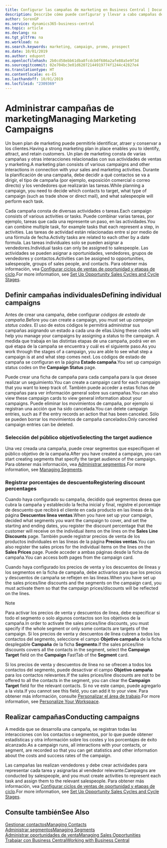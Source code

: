 ```yaml
---
title: Configurar las campañas de marketing en Business Central | Documentos de Microsoft
description: Describe cómo puede configurar y llevar a cabo campañas de marketing en Business Central para ayudarle a identificar, atraer y conservar a los clientes.
author: SorenGP
ms.service: dynamics365-business-central
ms.topic: article
ms.devlang: na
ms.tgt_pltfrm: na
ms.workload: na
ms.search.keywords: marketing, campaign, promo, prospect
ms.date: 10/01/2019
ms.author: edupont
ms.openlocfilehash: 2b0cd58ebb61dba8fcdcb0f686a2afe88a5e9f3d
ms.sourcegitcommit: 02e704bc3e01d62072144919774f1244c42827e4
ms.translationtype: HT
ms.contentlocale: es-ES
ms.lasthandoff: 10/01/2019
ms.locfileid: "2309369"
---
```

# <a name="managing-marketing-campaigns"></a><span data-ttu-id="1c4da-103">Administrar campañas de marketing</span><span class="sxs-lookup"><span data-stu-id="1c4da-103">Managing Marketing Campaigns</span></span>
<span data-ttu-id="1c4da-104">Un buen plan de marketing puede permitirle identificar, atraer y conservar a los clientes.</span><span class="sxs-lookup"><span data-stu-id="1c4da-104">Having a strong marketing plan in place enables you to identify, attract, and retain customers.</span></span> <span data-ttu-id="1c4da-105">Un plan de marketing consta de varias campañas y otras interacciones relacionadas con sus actividades de ventas y marketing.</span><span class="sxs-lookup"><span data-stu-id="1c4da-105">A marketing plan consists of various campaigns and other interactions in connection with your sales and marketing activities.</span></span> <span data-ttu-id="1c4da-106">Durante la planificación de una campaña, debe decidir a qué contactos se va a dirigir, el tipo de campaña (por ejemplo, exposición comercial o correo directo) y los vendedores que realizarán las tareas.</span><span class="sxs-lookup"><span data-stu-id="1c4da-106">While planning a campaign, you need to decide which contacts to target, what type of campaign (such as trade show or direct mail), and what salespeople will perform each task.</span></span>

<span data-ttu-id="1c4da-107">Cada campaña consta de diversas actividades o tareas.</span><span class="sxs-lookup"><span data-stu-id="1c4da-107">Each campaign consists of various activities or tasks.</span></span> <span data-ttu-id="1c4da-108">Puede combinar varias tareas, por ejemplo, tareas que cada una represente un paso, en las actividades.</span><span class="sxs-lookup"><span data-stu-id="1c4da-108">You can combine multiple task, for example tasks that each represent a step, in activities.</span></span> <span data-ttu-id="1c4da-109">Las tareas de actividad están relacionadas entre sí por medio de una fórmula de fecha.</span><span class="sxs-lookup"><span data-stu-id="1c4da-109">Activity tasks are related to each other by a date formula.</span></span> <span data-ttu-id="1c4da-110">Las tareas individuales solo se pueden asignar a vendedores.</span><span class="sxs-lookup"><span data-stu-id="1c4da-110">Individual tasks can only be assigned to salespeople.</span></span> <span data-ttu-id="1c4da-111">Las actividades se pueden asignar a oportunidades, vendedores, grupos de vendedores y contactos.</span><span class="sxs-lookup"><span data-stu-id="1c4da-111">Activities can be assigned to opportunities, salespeople, groups of sales people, and contacts.</span></span> <span data-ttu-id="1c4da-112">Para obtener más información, vea [Configurar ciclos de ventas de oportunidad y etapas de ciclo](marketing-how-setup-opportunity-sales-cycles-stages.md).</span><span class="sxs-lookup"><span data-stu-id="1c4da-112">For more information, see [Set Up Opportunity Sales Cycles and Cycle Stages](marketing-how-setup-opportunity-sales-cycles-stages.md).</span></span>

## <a name="defining-individual-campaigns"></a><span data-ttu-id="1c4da-113">Definir campañas individuales</span><span class="sxs-lookup"><span data-stu-id="1c4da-113">Defining individual campaigns</span></span>
<span data-ttu-id="1c4da-114">Antes de crear una campaña, debe configurar *códigos de estado de campaña*.</span><span class="sxs-lookup"><span data-stu-id="1c4da-114">Before you can create a campaign, you must set up *campaign status codes*.</span></span> <span data-ttu-id="1c4da-115">El uso de estos códigos le permitirá administrar sus campañas asignando un estado a cada una de ellas.</span><span class="sxs-lookup"><span data-stu-id="1c4da-115">Using these codes will help you manage your campaigns by assigning a status to the campaign.</span></span> <span data-ttu-id="1c4da-116">A medida que trabaja en las distintas etapas de una campaña, podrá ver en qué etapa de la campaña se encuentra y cuál es el siguiente paso.</span><span class="sxs-lookup"><span data-stu-id="1c4da-116">As you work through the stages of a campaign, you are able to see what step a campaign is at and what step comes next.</span></span> <span data-ttu-id="1c4da-117">Los códigos de estado de campaña se configuran en la página **Estado campaña**.</span><span class="sxs-lookup"><span data-stu-id="1c4da-117">You set up campaign status codes on the **Campaign Status** page.</span></span>

<span data-ttu-id="1c4da-118">Puede crear una ficha de campaña para cada campaña para la que desee realizar un seguimiento.</span><span class="sxs-lookup"><span data-stu-id="1c4da-118">You can create a campaign card for each campaign that you want to keep track of.</span></span> <span data-ttu-id="1c4da-119">También puede acceder a estas fichas de campañas para ver información general sobre sus campañas.</span><span class="sxs-lookup"><span data-stu-id="1c4da-119">You can also view these campaign cards to view general information about your campaigns.</span></span>
<span data-ttu-id="1c4da-120">Puede eliminar los movimientos de campaña, por ejemplo si registran una acción que ha sido cancelada.</span><span class="sxs-lookup"><span data-stu-id="1c4da-120">You can delete campaign entries, such as if the entry records an action that has been canceled.</span></span> <span data-ttu-id="1c4da-121">Sólo se pueden borrar los movimientos de campaña cancelados.</span><span class="sxs-lookup"><span data-stu-id="1c4da-121">Only canceled campaign entries can be deleted.</span></span>

### <a name="selecting-the-target-audience"></a><span data-ttu-id="1c4da-122">Selección del público objetivo</span><span class="sxs-lookup"><span data-stu-id="1c4da-122">Selecting the target audience</span></span>
<span data-ttu-id="1c4da-123">Una vez creada una campaña, puede crear segmentos que especifiquen el público objetivo de la campaña.</span><span class="sxs-lookup"><span data-stu-id="1c4da-123">After you have created a campaign, you can start creating segments that specify the target audience of the campaign.</span></span> <span data-ttu-id="1c4da-124">Para obtener más información, vea [Administrar segmentos](marketing-segments.md).</span><span class="sxs-lookup"><span data-stu-id="1c4da-124">For more information, see [Managing Segments](marketing-segments.md).</span></span>

### <a name="registering-discount-percentages"></a><span data-ttu-id="1c4da-125">Registrar porcentajes de descuento</span><span class="sxs-lookup"><span data-stu-id="1c4da-125">Registering discount percentages</span></span>
<span data-ttu-id="1c4da-126">Cuando haya configurado su campaña, decidido qué segmentos desea que cubra la campaña y establecido la fecha inicial y final, registre el porcentaje de descuento que recibirá el cliente en cada producto en las líneas de la página **Descuentos línea ventas**.</span><span class="sxs-lookup"><span data-stu-id="1c4da-126">When you have set up your campaign, decided what segments you want the campaign to cover, and set the starting and ending dates, you register the discount percentage that the customer will receive on the individual items on the lines on the **Sales Line Discounts** page.</span></span> <span data-ttu-id="1c4da-127">También puede registrar precios de venta de los productos individuales en las líneas de la página **Precios ventas**.</span><span class="sxs-lookup"><span data-stu-id="1c4da-127">You can also register the sales prices for the individual items on the lines on the **Sales Prices** page.</span></span> <span data-ttu-id="1c4da-128">Puede acceder a ambas páginas desde la ficha de campaña.</span><span class="sxs-lookup"><span data-stu-id="1c4da-128">You can access both pages from the campaign card.</span></span>

 <span data-ttu-id="1c4da-129">Cuando haya configurado los precios de venta y los descuentos de líneas y los segmentos en la ficha de campaña, debe activarlos para que los precios y descuentos de campaña se reflejen en las líneas.</span><span class="sxs-lookup"><span data-stu-id="1c4da-129">When you have set up the sales prices/line discounts and the segments on the campaign card, you must activate them so that the campaign prices/discounts will be reflected on the lines.</span></span>

> [!NOTE]  
>   <span data-ttu-id="1c4da-130">Para activar los precios de venta y descuentos de línea, debe especificar si todo el segmento o solo algunos contactos son los objetivos de la campaña.</span><span class="sxs-lookup"><span data-stu-id="1c4da-130">In order to activate the sales prices/line discounts, you must specify if the whole segment or only some contacts are targets of the campaign.</span></span> <span data-ttu-id="1c4da-131">Si los precios de venta y descuentos de línea cubren a todos los contactos del segmento, seleccione el campo **Objetivo campaña** de la ficha desplegable **Campaña** de la ficha **Segmento**.</span><span class="sxs-lookup"><span data-stu-id="1c4da-131">If the sales prices/line discounts covers all the contacts in the segment, select the **Campaign Target** field on the **Campaign** FastTab of the **Segment** card.</span></span>

<span data-ttu-id="1c4da-132">Si los precios de venta y descuentos de línea no se ofrecen a todos los contactos del segmento, puede desactivar el campo **Objetivo campaña** para los contactos relevantes.</span><span class="sxs-lookup"><span data-stu-id="1c4da-132">If the sales prices/line discounts are not to be offered to all the contacts in the segment, you can clear the **Campaign Target** field for the relevant contacts.</span></span> <span data-ttu-id="1c4da-133">Si no ve este campo, puede agregarlo a la vista.</span><span class="sxs-lookup"><span data-stu-id="1c4da-133">If you cannot see this field, you can add it to your view.</span></span> <span data-ttu-id="1c4da-134">Para obtener más información, consulte [Personalizar el área de trabajo](ui-personalization-user.md).</span><span class="sxs-lookup"><span data-stu-id="1c4da-134">For more information, see [Personalize Your Workspace](ui-personalization-user.md).</span></span>

## <a name="conducting-campaigns"></a><span data-ttu-id="1c4da-135">Realizar campañas</span><span class="sxs-lookup"><span data-stu-id="1c4da-135">Conducting campaigns</span></span>
<span data-ttu-id="1c4da-136">A medida que se desarrolla una campaña, se registran todas las interacciones con los contactos o segmentos, por lo que puede obtener estadísticas y otra información sobre los costes y los porcentajes de éxito alcanzado.</span><span class="sxs-lookup"><span data-stu-id="1c4da-136">As a campaign runs, all interactions with your contacts, or segment, are recorded so that you can get statistics and other information about the costs and success rates of the campaign.</span></span>

<span data-ttu-id="1c4da-137">Las campañas las realizan vendedores y debe crear actividades para representar cada tarea y asignarlas al vendedor relevante.</span><span class="sxs-lookup"><span data-stu-id="1c4da-137">Campaigns are conducted by salespeople, and you must create activities to represent each task and assign them to the relevant salespeople.</span></span> <span data-ttu-id="1c4da-138">Para obtener más información, vea [Configurar ciclos de ventas de oportunidad y etapas de ciclo](marketing-how-setup-opportunity-sales-cycles-stages.md).</span><span class="sxs-lookup"><span data-stu-id="1c4da-138">For more information, see [Set Up Opportunity Sales Cycles and Cycle Stages](marketing-how-setup-opportunity-sales-cycles-stages.md).</span></span>

## <a name="see-also"></a><span data-ttu-id="1c4da-139">Consulte también</span><span class="sxs-lookup"><span data-stu-id="1c4da-139">See Also</span></span>
[<span data-ttu-id="1c4da-140">Gestionar contactos</span><span class="sxs-lookup"><span data-stu-id="1c4da-140">Managing Contacts</span></span>](marketing-contacts.md)  
[<span data-ttu-id="1c4da-141">Administrar segmentos</span><span class="sxs-lookup"><span data-stu-id="1c4da-141">Managing Segments</span></span>](marketing-segments.md)  
[<span data-ttu-id="1c4da-142">Administrar oportunidades de venta</span><span class="sxs-lookup"><span data-stu-id="1c4da-142">Managing Sales Opportunities</span></span>](marketing-manage-sales-opportunities.md)  
[<span data-ttu-id="1c4da-143">Trabajar con Business Central</span><span class="sxs-lookup"><span data-stu-id="1c4da-143">Working with Business Central</span></span>](ui-work-product.md)  
